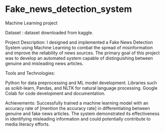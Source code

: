 # Fake_news_detection_system
Machine Learning project

Dataset : dataset downloaded from kaggle.

Project Description:
I designed and implemented a Fake News Detection System using Machine Learning to combat the spread of misinformation and improve the reliability of news sources. The primary goal of this project was to develop an automated system capable of distinguishing between genuine and misleading news articles.

Tools and Technologies:

Python for data preprocessing and ML model development.
Libraries such as scikit-learn, Pandas, and NLTK for natural language processing.
Google Colab for code development and documentation.

Achievements:
Successfully trained a machine learning model with an accuracy rate of [mention the accuracy rate] in differentiating between genuine and fake news articles.
The system demonstrated its effectiveness in identifying misleading information and could potentially contribute to media literacy efforts.
